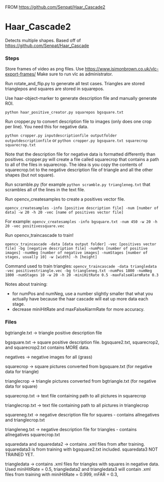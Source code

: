 FROM https://github.com/Senpat/Haar_Cascade2 

# Haar_Cascade2
Detects multiple shapes. Based off of https://github.com/Senpat/Haar_Cascade 

### Steps
Store frames of video as png files. Use https://www.isimonbrown.co.uk/vlc-export-frames/ Make sure to run vlc as administrator.

Run rotate_and_flip.py to generate all test cases. Triangles are stored trianglepos and squares are stored in squarepos.

Use haar-object-marker to generate description file and manually generate ROI. 

`python haar_positive_creator.py squarepos bgsquare.txt`

Run cropper.py to convert description file to images (only does one crop per line). You need this for negative data.

`python cropper.py inputdescriptionfile outputfolder outputdescriptionfile` or `python cropper.py bgsquare.txt squarecrop squarecrop.txt`

Note that the description file for negative data is formatted differently than positives. cropper.py will create a file called squarecrop that contains a path to all of the files in squarecrop. The idea is you copy the contents of squarecrop.txt to the negative description file of triangle and all the other shapes (but not square).

Run scramble.py (for example `python scramble.py triangleneg.txt` that scrambles all of the lines in the text file.

Run opencv_createsamples to create a positives vector file. 

`opencv_createsamples -info [positive description file] -num [number of data] -w 20 -h 20 -vec [name of positives vector file]`

For example: `opencv_createsamples -info bgsquare.txt -num 450 -w 20 -h 20 -vec positivessquare.vec`

Run opencv_traincascade to train!

`opencv_traincascade -data [data output folder] -vec [positives vector file] -bg [negative description file] -numPos [number of positive images] -numNeg [number of negative images] -numStages [number of stages, usually 10] -w [width] -h [height]`

Command used to train triangles: `opencv_traincascade -data triangledata -vec positivestriangle.vec -bg triangleneg.txt -numPos 1800 -numNeg 1800 -numStages 10 -w 20 -h 20 -miniHitRate 0.5 -maxFalseAlarmRate 0.3`

Notes about training:
  * for numPos and numNeg, use a number slightly smaller that what you actually have because the haar cascade will eat up more data each stage.
  * decrease miniHitRate and maxFalseAlarmRate for more accuracy.

### Files
bgtriangle.txt -> triangle positive description file

bgsquare.txt -> square positive description file. bgsquare2.txt, squarecrop2, and squarecrop2.txt contains MORE data.

negatives -> negative images for all (grass)

squarecrop -> square pictures converted from bgsquare.txt (for negative data for triangle)

trianglecrop -> triangle pictures converted from bgtriangle.txt (for negative data for square)

squarecrop.txt -> text file containing path to all pictures in squarecrop

trianglecrop.txt -> text file containing path to all pictures in trianglecrop 

squareneg.txt -> negative description file for squares - contains allnegatives and trianglecrop.txt

triangleneg.txt -> negative description file for triangles - contains allnegatives squarecrop.txt

squaredata and squaredata2 -> contains .xml files from after training. squaredata3 is from training with bgsquare2.txt included. squaredata3 NOT TRAINED YET.

triangledata -> contains .xml files for triangles with squares in negative data. Used miniHitRate = 0.5, triangledata2 and triangledata3 will contain .xml files from training with miniHitRate = 0.999, mFAR = 0.3, 
